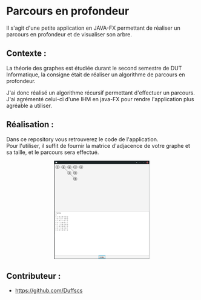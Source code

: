 # Parcours en profondeur

Il s'agit d'une petite application en JAVA-FX permettant de réaliser un parcours en profondeur et de visualiser son arbre.


## Contexte :

La théorie des graphes est étudiée durant le second semestre de DUT Informatique, la consigne était de réaliser un algorithme de parcours en profondeur.

J'ai donc réalisé un algorithme récursif permettant d'effectuer un parcours.<br />
J'ai agrémenté celui-ci d'une IHM en java-FX pour rendre l'application plus agréable a utiliser.

## Réalisation :

Dans ce repository vous retrouverez le code de l'application.<br />
Pour l'utiliser, il suffit de fournir la matrice d'adjacence de votre graphe et sa taille, et le parcours sera effectué.
<p align="center"><img src="media/app.png" alt="drawing" width="50%"/></p>


## Contributeur :
- https://github.com/Duffscs

